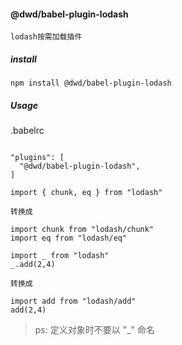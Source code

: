 #### @dwd/babel-plugin-lodash

`lodash按需加载插件`

##### install

```
npm install @dwd/babel-plugin-lodash
```

##### Usage

.babelrc

```

"plugins": [
  "@dwd/babel-plugin-lodash",
]

```

```
import { chunk, eq } from "lodash"

转换成

import chunk from "lodash/chunk"
import eq from "lodash/eq"
```

```
import _ from "lodash"
_.add(2,4)

转换成

import add from "lodash/add"
add(2,4)
```

> ps: 定义对象时不要以 "\_" 命名
